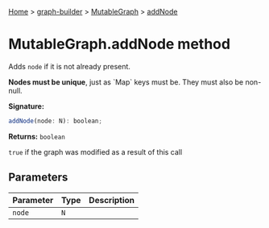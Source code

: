 [Home](./index) &gt; [graph-builder](./graph-builder.md) &gt; [MutableGraph](./graph-builder.mutablegraph.md) &gt; [addNode](./graph-builder.mutablegraph.addnode.md)

# MutableGraph.addNode method

Adds `node` if it is not already present.

<p><b>Nodes must be unique</b>, just as `Map` keys must be. They must also be non-null.

**Signature:**
```javascript
addNode(node: N): boolean;
```
**Returns:** `boolean`

`true` if the graph was modified as a result of this call

## Parameters

|  Parameter | Type | Description |
|  --- | --- | --- |
|  `node` | `N` |  |

